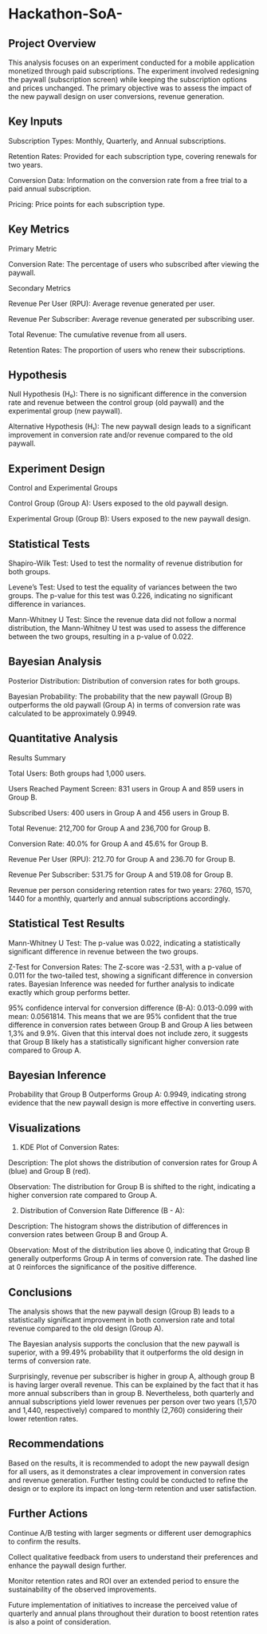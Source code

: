 # Hackathon-SoA-

## Project Overview

This analysis focuses on an experiment conducted for a mobile application monetized through paid subscriptions. The experiment involved redesigning the paywall (subscription screen) while keeping the subscription options and prices unchanged. The primary objective was to assess the impact of the new paywall design on user conversions, revenue generation.

## Key Inputs

Subscription Types: Monthly, Quarterly, and Annual subscriptions.

Retention Rates: Provided for each subscription type, covering renewals for two years.

Conversion Data: Information on the conversion rate from a free trial to a paid annual subscription.

Pricing: Price points for each subscription type.

## Key Metrics

Primary Metric

Conversion Rate: The percentage of users who subscribed after viewing the paywall.

Secondary Metrics

Revenue Per User (RPU): Average revenue generated per user. 

Revenue Per Subscriber: Average revenue generated per subscribing user.

Total Revenue: The cumulative revenue from all users.

Retention Rates: The proportion of users who renew their subscriptions.

## Hypothesis

Null Hypothesis (H₀): There is no significant difference in the conversion rate and revenue between the control group (old paywall) and the experimental group (new paywall).

Alternative Hypothesis (H₁): The new paywall design leads to a significant improvement in conversion rate and/or revenue compared to the old paywall.

## Experiment Design

Control and Experimental Groups

Control Group (Group A): Users exposed to the old paywall design.

Experimental Group (Group B): Users exposed to the new paywall design.

## Statistical Tests

Shapiro-Wilk Test: Used to test the normality of revenue distribution for both groups.

Levene’s Test: Used to test the equality of variances between the two groups. The p-value for this test was 0.226, indicating no significant difference in variances.

Mann-Whitney U Test: Since the revenue data did not follow a normal distribution, the Mann-Whitney U test was used to assess the difference between the two groups, resulting in a p-value of 0.022.

## Bayesian Analysis

Posterior Distribution: Distribution of conversion rates for both groups.

Bayesian Probability: The probability that the new paywall (Group B) outperforms the old paywall (Group A) in terms of conversion rate was calculated to be approximately 0.9949.

## Quantitative Analysis

Results Summary

Total Users: Both groups had 1,000 users.

Users Reached Payment Screen: 831 users in Group A and 859 users in Group B.

Subscribed Users: 400 users in Group A and 456 users in Group B.

Total Revenue: 212,700 for Group A and 236,700 for Group B.

Conversion Rate: 40.0% for Group A and 45.6% for Group B.

Revenue Per User (RPU): 212.70 for Group A and 236.70 for Group B.

Revenue Per Subscriber: 531.75 for Group A and 519.08 for Group B.

Revenue per person considering retention rates for two years: 2760, 1570, 1440 for a monthly, quarterly and annual subscriptions accordingly.

## Statistical Test Results

Mann-Whitney U Test: The p-value was 0.022, indicating a statistically significant difference in revenue between the two groups.

Z-Test for Conversion Rates: The Z-score was -2.531, with a p-value of 0.011 for the two-tailed test, showing a significant difference in conversion rates. Bayesian Inference was needed for further analysis to indicate exactly which group performs better.

95% confidence interval for conversion difference (B-A): 0.013-0.099 with mean: 0.0561814. This means that we are 95% confident that the true difference in conversion rates between Group B and Group A lies between 1,3% and 9.9%. Given that this interval does not include zero, it suggests that Group B likely has a statistically significant higher conversion rate compared to Group A.

## Bayesian Inference

Probability that Group B Outperforms Group A: 0.9949, indicating strong evidence that the new paywall design is more effective in converting users.

## Visualizations

1. KDE Plot of Conversion Rates:

Description: The plot shows the distribution of conversion rates for Group A (blue) and Group B (red).

Observation: The distribution for Group B is shifted to the right, indicating a higher conversion rate compared to Group A.

2. Distribution of Conversion Rate Difference (B - A):

Description: The histogram shows the distribution of differences in conversion rates between Group B and Group A.

Observation: Most of the distribution lies above 0, indicating that Group B generally outperforms Group A in terms of conversion rate. The dashed line at 0 reinforces the significance of the positive difference.

## Conclusions

The analysis shows that the new paywall design (Group B) leads to a statistically significant improvement in both conversion rate and total revenue compared to the old design (Group A).

The Bayesian analysis supports the conclusion that the new paywall is superior, with a 99.49% probability that it outperforms the old design in terms of conversion rate.

Surprisingly, revenue per subscriber is higher in group A, although group B is having larger overall revenue. This can be explained by the fact that it has more annual subscribers than in group B. Nevertheless, both quarterly and annual subscriptions yield lower revenues per person over two years (1,570 and 1,440, respectively) compared to monthly (2,760) considering their lower retention rates. 

## Recommendations

Based on the results, it is recommended to adopt the new paywall design for all users, as it demonstrates a clear improvement in conversion rates and revenue generation. Further testing could be conducted to refine the design or to explore its impact on long-term retention and user satisfaction. 

## Further Actions

Continue A/B testing with larger segments or different user demographics to confirm the results.

Collect qualitative feedback from users to understand their preferences and enhance the paywall design further.

Monitor retention rates and ROI over an extended period to ensure the sustainability of the observed improvements.

Future implementation of initiatives to increase the perceived value of quarterly and annual plans throughout their duration to boost retention rates is also a point of consideration.
